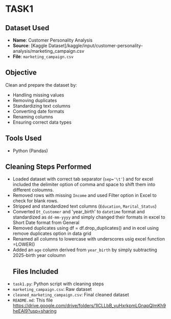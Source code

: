 # TASK1
## Dataset Used
- **Name**: Customer Personality Analysis
- **Source**: [Kaggle Dataset]/kaggle/input/customer-personality-analysis/marketing_campaign.csv
- **File**: `marketing_campaign.csv`
## Objective
Clean and prepare the dataset by:
- Handling missing values
- Removing duplicates
- Standardizing text columns
- Converting date formats
- Renaming columns
- Ensuring correct data types
## Tools Used
- Python (Pandas)
## Cleaning Steps Performed
- Loaded dataset with correct tab separator (`sep='\t'`) and for excel included the delimiter option of comma and space to shift them into different coloumns.
- Removed rows with missing `Income` and used Filter option in Excel to check for blank rows.
- Stripped and standardized text columns (`Education`, `Marital_Status`)
- Converted `Dt_Customer` and 'year_birth' to `datetime` format and standardized as `dd-mm-yyyy` and simply changed their formats in excel to Short Date format from General
- Removed duplicates using df = df.drop_duplicates() and in ecel using remove duplicates option in data grid
- Renamed all columns to lowercase with underscores usig excel function =LOWER()
- Added an `age` column derived from `year_birth` by simply subtracting 2025-birth year coloumn
  ## Files Included
- `task1.py`: Python script with cleaning steps
- `marketing_campaign.csv`: Raw dataset
- `cleaned_marketing_campaign.csv`: Final cleaned dataset
- `README.md`: This file
  https://drive.google.com/drive/folders/1ICLLbB_yuHxrkpmLGnapQlmKh9heEAl9?usp=sharing
